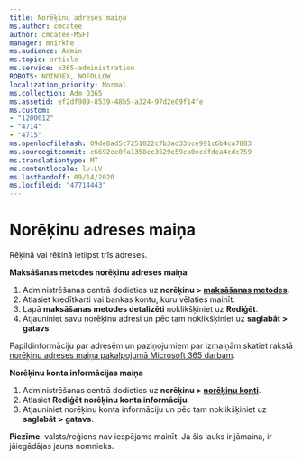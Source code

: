 ```yaml
---
title: Norēķinu adreses maiņa
ms.author: cmcatee
author: cmcatee-MSFT
manager: mnirkhe
ms.audience: Admin
ms.topic: article
ms.service: o365-administration
ROBOTS: NOINDEX, NOFOLLOW
localization_priority: Normal
ms.collection: Adm_O365
ms.assetid: ef2df989-8539-48b5-a324-97d2e09f14fe
ms.custom:
- "1200012"
- "4714"
- "4715"
ms.openlocfilehash: 09de8ad5c7251822c7b3ad33bce991c6b4ca7883
ms.sourcegitcommit: c6692ce0fa1358ec3529e59ca0ecdfdea4cdc759
ms.translationtype: MT
ms.contentlocale: lv-LV
ms.lasthandoff: 09/14/2020
ms.locfileid: "47714443"
---
```

# <a name="change-your-billing-address"></a>Norēķinu adreses maiņa

Rēķinā vai rēķinā ietilpst trīs adreses.

**Maksāšanas metodes norēķinu adreses maiņa**

1. Administrēšanas centrā dodieties uz **norēķinu > [maksāšanas metodes](https://go.microsoft.com/fwlink/p/?linkid=2018806)**.
2. Atlasiet kredītkarti vai bankas kontu, kuru vēlaties mainīt.
3. Lapā **maksāšanas metodes detalizēti** noklikšķiniet uz **Rediģēt**.
4. Atjauniniet savu norēķinu adresi un pēc tam noklikšķiniet uz **saglabāt > gatavs**.

Papildinformāciju par adresēm un paziņojumiem par izmaiņām skatiet rakstā [norēķinu adreses maiņa pakalpojumā Microsoft 365 darbam](https://docs.microsoft.com/microsoft-365/commerce/billing-and-payments/change-your-billing-addresses?view=o365-worldwide).

**Norēķinu konta informācijas maiņa**

1. Administrēšanas centrā dodieties uz **norēķinu > [norēķinu konti](https://admin.microsoft.com/Adminportal/Home?source=applauncher#/BillingAccounts/billing-accounts)**.
2. Atlasiet **Rediģēt norēķinu konta informāciju**.
3. Atjauniniet norēķinu konta informāciju un pēc tam noklikšķiniet uz **saglabāt > gatavs**.

**Piezīme**: valsts/reģions nav iespējams mainīt. Ja šis lauks ir jāmaina, ir jāiegādājas jauns nomnieks.
